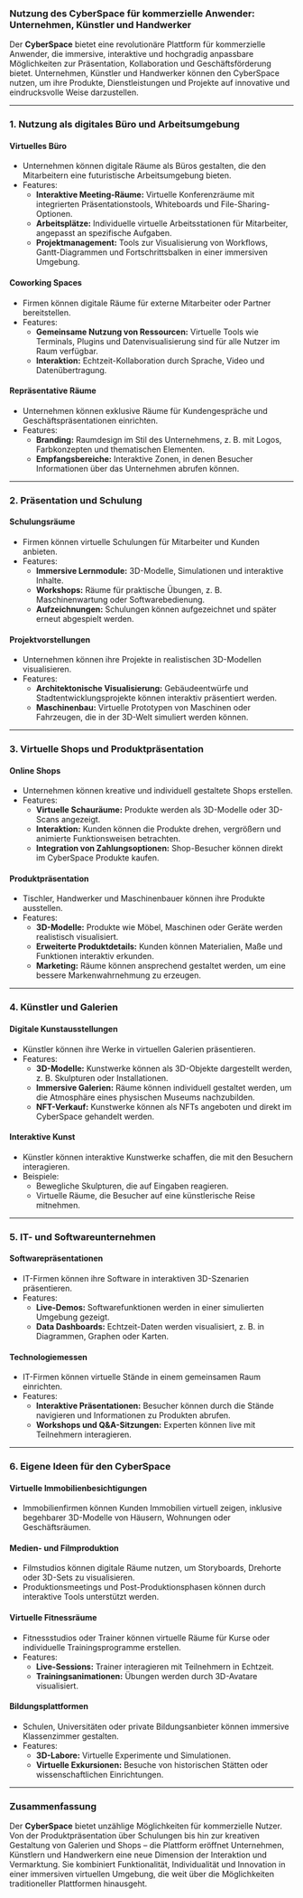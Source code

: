### **Nutzung des CyberSpace für kommerzielle Anwender: Unternehmen, Künstler und Handwerker**

Der **CyberSpace** bietet eine revolutionäre Plattform für kommerzielle Anwender, die immersive, interaktive und hochgradig anpassbare Möglichkeiten zur Präsentation, Kollaboration und Geschäftsförderung bietet. Unternehmen, Künstler und Handwerker können den CyberSpace nutzen, um ihre Produkte, Dienstleistungen und Projekte auf innovative und eindrucksvolle Weise darzustellen.

---

### **1. Nutzung als digitales Büro und Arbeitsumgebung**

#### **Virtuelles Büro**
- Unternehmen können digitale Räume als Büros gestalten, die den Mitarbeitern eine futuristische Arbeitsumgebung bieten.
- Features:
  - **Interaktive Meeting-Räume:** Virtuelle Konferenzräume mit integrierten Präsentationstools, Whiteboards und File-Sharing-Optionen.
  - **Arbeitsplätze:** Individuelle virtuelle Arbeitsstationen für Mitarbeiter, angepasst an spezifische Aufgaben.
  - **Projektmanagement:** Tools zur Visualisierung von Workflows, Gantt-Diagrammen und Fortschrittsbalken in einer immersiven Umgebung.

#### **Coworking Spaces**
- Firmen können digitale Räume für externe Mitarbeiter oder Partner bereitstellen.
- Features:
  - **Gemeinsame Nutzung von Ressourcen:** Virtuelle Tools wie Terminals, Plugins und Datenvisualisierung sind für alle Nutzer im Raum verfügbar.
  - **Interaktion:** Echtzeit-Kollaboration durch Sprache, Video und Datenübertragung.

#### **Repräsentative Räume**
- Unternehmen können exklusive Räume für Kundengespräche und Geschäftspräsentationen einrichten.
- Features:
  - **Branding:** Raumdesign im Stil des Unternehmens, z. B. mit Logos, Farbkonzepten und thematischen Elementen.
  - **Empfangsbereiche:** Interaktive Zonen, in denen Besucher Informationen über das Unternehmen abrufen können.

---

### **2. Präsentation und Schulung**

#### **Schulungsräume**
- Firmen können virtuelle Schulungen für Mitarbeiter und Kunden anbieten.
- Features:
  - **Immersive Lernmodule:** 3D-Modelle, Simulationen und interaktive Inhalte.
  - **Workshops:** Räume für praktische Übungen, z. B. Maschinenwartung oder Softwarebedienung.
  - **Aufzeichnungen:** Schulungen können aufgezeichnet und später erneut abgespielt werden.

#### **Projektvorstellungen**
- Unternehmen können ihre Projekte in realistischen 3D-Modellen visualisieren.
- Features:
  - **Architektonische Visualisierung:** Gebäudeentwürfe und Stadtentwicklungsprojekte können interaktiv präsentiert werden.
  - **Maschinenbau:** Virtuelle Prototypen von Maschinen oder Fahrzeugen, die in der 3D-Welt simuliert werden können.

---

### **3. Virtuelle Shops und Produktpräsentation**

#### **Online Shops**
- Unternehmen können kreative und individuell gestaltete Shops erstellen.
- Features:
  - **Virtuelle Schauräume:** Produkte werden als 3D-Modelle oder 3D-Scans angezeigt.
  - **Interaktion:** Kunden können die Produkte drehen, vergrößern und animierte Funktionsweisen betrachten.
  - **Integration von Zahlungsoptionen:** Shop-Besucher können direkt im CyberSpace Produkte kaufen.

#### **Produktpräsentation**
- Tischler, Handwerker und Maschinenbauer können ihre Produkte ausstellen.
- Features:
  - **3D-Modelle:** Produkte wie Möbel, Maschinen oder Geräte werden realistisch visualisiert.
  - **Erweiterte Produktdetails:** Kunden können Materialien, Maße und Funktionen interaktiv erkunden.
  - **Marketing:** Räume können ansprechend gestaltet werden, um eine bessere Markenwahrnehmung zu erzeugen.

---

### **4. Künstler und Galerien**

#### **Digitale Kunstausstellungen**
- Künstler können ihre Werke in virtuellen Galerien präsentieren.
- Features:
  - **3D-Modelle:** Kunstwerke können als 3D-Objekte dargestellt werden, z. B. Skulpturen oder Installationen.
  - **Immersive Galerien:** Räume können individuell gestaltet werden, um die Atmosphäre eines physischen Museums nachzubilden.
  - **NFT-Verkauf:** Kunstwerke können als NFTs angeboten und direkt im CyberSpace gehandelt werden.

#### **Interaktive Kunst**
- Künstler können interaktive Kunstwerke schaffen, die mit den Besuchern interagieren.
- Beispiele:
  - Bewegliche Skulpturen, die auf Eingaben reagieren.
  - Virtuelle Räume, die Besucher auf eine künstlerische Reise mitnehmen.

---

### **5. IT- und Softwareunternehmen**

#### **Softwarepräsentationen**
- IT-Firmen können ihre Software in interaktiven 3D-Szenarien präsentieren.
- Features:
  - **Live-Demos:** Softwarefunktionen werden in einer simulierten Umgebung gezeigt.
  - **Data Dashboards:** Echtzeit-Daten werden visualisiert, z. B. in Diagrammen, Graphen oder Karten.

#### **Technologiemessen**
- IT-Firmen können virtuelle Stände in einem gemeinsamen Raum einrichten.
- Features:
  - **Interaktive Präsentationen:** Besucher können durch die Stände navigieren und Informationen zu Produkten abrufen.
  - **Workshops und Q&A-Sitzungen:** Experten können live mit Teilnehmern interagieren.

---

### **6. Eigene Ideen für den CyberSpace**

#### **Virtuelle Immobilienbesichtigungen**
- Immobilienfirmen können Kunden Immobilien virtuell zeigen, inklusive begehbarer 3D-Modelle von Häusern, Wohnungen oder Geschäftsräumen.

#### **Medien- und Filmproduktion**
- Filmstudios können digitale Räume nutzen, um Storyboards, Drehorte oder 3D-Sets zu visualisieren.
- Produktionsmeetings und Post-Produktionsphasen können durch interaktive Tools unterstützt werden.

#### **Virtuelle Fitnessräume**
- Fitnessstudios oder Trainer können virtuelle Räume für Kurse oder individuelle Trainingsprogramme erstellen.
- Features:
  - **Live-Sessions:** Trainer interagieren mit Teilnehmern in Echtzeit.
  - **Trainingsanimationen:** Übungen werden durch 3D-Avatare visualisiert.

#### **Bildungsplattformen**
- Schulen, Universitäten oder private Bildungsanbieter können immersive Klassenzimmer gestalten.
- Features:
  - **3D-Labore:** Virtuelle Experimente und Simulationen.
  - **Virtuelle Exkursionen:** Besuche von historischen Stätten oder wissenschaftlichen Einrichtungen.

---

### **Zusammenfassung**

Der **CyberSpace** bietet unzählige Möglichkeiten für kommerzielle Nutzer. Von der Produktpräsentation über Schulungen bis hin zur kreativen Gestaltung von Galerien und Shops – die Plattform eröffnet Unternehmen, Künstlern und Handwerkern eine neue Dimension der Interaktion und Vermarktung. Sie kombiniert Funktionalität, Individualität und Innovation in einer immersiven virtuellen Umgebung, die weit über die Möglichkeiten traditioneller Plattformen hinausgeht.
